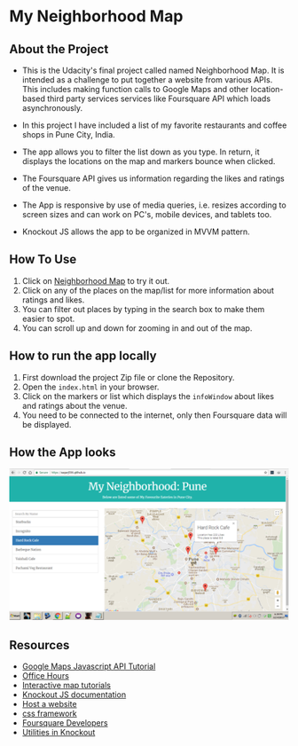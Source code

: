 # My Neighborhood Map
## About the Project
- This is the Udacity's final project called named Neighborhood Map. It is intended as a challenge to put together a website from various APIs. This includes making function calls to Google Maps and other location-based third party services services like Foursquare API which loads asynchronously. 

- In this project I have included  a list of my favorite restaurants and coffee shops in Pune City, India.

- The app allows you to filter the list down as you type. In return, it displays the locations on the map and markers bounce when clicked.

- The Foursquare API gives us information regarding the likes and ratings of the venue.

- The App is responsive by use of media queries, i.e. resizes according to screen sizes and can work on PC's, mobile devices, and tablets too. 

- Knockout JS allows the app to be organized in MVVM pattern. 

## How To Use
1. Click on [Neighborhood Map](https://sagarj590.github.io) to try it out.
2. Click on any of the places on the map/list for more information about ratings and likes.
3. You can filter out places by typing in the search box to make them easier to spot.
4. You can scroll up and down for zooming in and out of the map.

## How to run the app locally
1. First download the project Zip file or clone the Repository.
2. Open the `index.html` in your browser.
3. Click on the markers or list which displays the `infoWindow` about likes and ratings about the venue.
4. You need to be connected to the internet, only then Foursquare data will be displayed.

## How the App looks
![screenshot](https://github.com/sagarj590/sagarj590.github.io/blob/master/images/screenshot.PNG)

## Resources
- [Google Maps Javascript API Tutorial](https://www.youtube.com/watch?v=Zxf1mnP5zcw)
- [Office Hours](https://plus.google.com/u/0/events/cb3105iclo5391h3bfg805m9k3k?authkey=CKG-_pG1hN_cmwE)
- [Interactive map tutorials](https://www.youtube.com/watch?v=Cun6bRcPRcs&index=2&list=PLgGbWId6zgaXFR4SW_3qJ55cxmEqRNIzx)
- [Knockout JS documentation](http://knockoutjs.com/documentation/introduction.html)
- [Host a website](https://www.youtube.com/watch?v=3jt-J4Rc__M)
- [css framework](http://getskeleton.com/)
- [Foursquare Developers](https://developer.foursquare.com/)
- [Utilities in Knockout](http://www.knockmeout.net/2011/04/utility-functions-in-knockoutjs.html)
